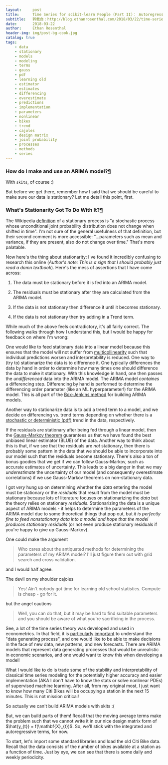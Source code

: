 ```yaml
---
layout:     post
title:      Time Series for scikit-learn People (Part II)： Autoregressive Forecasting Pipelines
subtitle:   转载自：http://blog.ethanrosenthal.com/2018/03/22/time-series-for-scikit-learn-people-part2/
date:       2018-03-22
author:     Ethan Rosenthal
header-img: img/post-bg-cook.jpg
catalog: true
tags:
    - data
    - stationary
    - models
    - modeling
    - terms
    - gauss
    - pdf
    - learning old
    - estimator
    - estimates
    - differencing
    - overestimate
    - predictions
    - implementation
    - parameters
    - nonlinear
    - bikes
    - trend
    - cajoles
    - design matrix
    - joint probability
    - processes
    - methods
    - series
---
```


### How do I make and use an ARIMA model?[¶](http://blog.ethanrosenthal.com/2018/03/22/time-series-for-scikit-learn-people-part2#How-do-I-make-and-use-an-ARIMA-model?)

With `skits`, of course :)

But before we get there, remember how I said that we should be careful to make sure our data is stationary? Let me detail this point, first.

### What's Stationarity Got To Do With It?[¶](http://blog.ethanrosenthal.com/2018/03/22/time-series-for-scikit-learn-people-part2#What's-Stationarity-Got-To-Do-With-It?)

The Wikipedia [definition](https://en.wikipedia.org/wiki/Stationary_process) of a stationary process is "a stochastic process whose unconditional joint probability distribution does not change when shifted in time". I'm not sure of the general usefulness of that definition, but their second comment is more accessible: "...parameters such as mean and variance, if they are present, also do not change over time." That's more palatable.

Now here's the thing about stationarity: I've found it incredibly confusing to research this online (*Author's note: This is a sign that I should probably just read a damn textbook*). Here's the mess of assertions that I have come across:

1. The data must be stationary before it is fed into an ARIMA model.

1. The residuals must be stationary after they are calculated from the ARIMA model.

1. If the data is not stationary then difference it until it becomes stationary.

1. If the data is not stationary then try adding in a Trend term.


While much of the above feels contradictory, it's all fairly correct. The following walks through how I understand this, but I would be happy for feedback on where I'm wrong:

One would like to feed stationary data into a linear model because this ensures that the model will not suffer from [multicollinearity](https://en.wikipedia.org/wiki/Multicollinearity) such that individual predictions worsen and interpretability is reduced. One way to (try to) stationarize the data is to difference it. One typically differences the data by hand in order to determine how many times one should difference the data to make it stationary. With this knowledge in hand, one then passes the *undifferenced* data into the ARIMA model. The ARIMA model *containes* a differencing step. Differencing by hand is performed to determine the differencing order paramater (like an ML hyperparameter!) for the ARIMA model. This is all part of the [Box-Jenkins method](https://en.wikipedia.org/wiki/Box%E2%80%93Jenkins_method) for building ARIMA models.

Another way to stationarize data is to add a trend term to a model, and we decide on differencing vs. trend terms depending on whether there is a [stochastic or deterministic (pdf)](http://hedibert.org/wp-content/uploads/2015/04/DT-or-ST.pdf) trend in the data, respectively.

If the residuals are stationary after being fed through a linear model, then the [Gauss-Markov theorem](https://en.wikipedia.org/wiki/Gauss%E2%80%93Markov_theorem) guarantees us that we have found the best unbiased linear estimator (BLUE) of the data. Another way to think about this is that, if we see that the residuals are *not* stationary, then there is probably some pattern in the data that we should be able to incorporate into our model such that the residuals become stationary. There's also a ton of bonus goodies that we get if we can follow Gauss-Markov, such as accurate estimates of uncertainty. This leads to a big danger in that we may *underestimate* the uncertainty of our model (and consequently overestimate correlations) if we use Gauss-Markov theorems on non-stationary data.

I got *very* hung up on determining whether the *data* entering the model must be stationary or the *residuals* that result from the model must be stationary because lots of literature focuses on stationarizing the *data* but the theory relies on stationary *residuals*. Stationarizing the data is a unique aspect of ARIMA models - it helps to determine the parameters of the ARIMA model due to some theoretical things that pop out, but *it is perfectly fine to feed nonstationary data into a model and hope that the model produces stationary residuals* (or not even produce stationary residuals if you're happy to give up Gauss-Markov).

One could make the argument

> Who cares about the antiquated methods for determining the parameters of my ARIMA model? I'll just figure them out with grid search and cross validation.


and I would half agree.

The devil on my shoulder cajoles

> Yes! Ain't nobody got time for learning old school statistics. Compute is cheap - go for it.


but the angel cautions

> Well, you can do that, but it may be hard to find suitable parameters and you should be aware of what you're sacrificing in the process.


See, a lot of the time series theory was developed and used in econometrics. In that field, it is [particularly](http://www.nytimes.com/2008/09/15/business/15lehman.html) [important](http://www.nytimes.com/2010/10/02/business/02flash.html) to understand the "data generating process", and one would like to be able to make decisions in the face of new data, new patterns, and new forecasts. There are ARIMA models that represent data generating processes that would be unrealistic in economic scenarios, and one would want to know this when developing a model!

What I would like to do is trade some of the stability and interpretability of classical time series modeling for the potentially higher accuracy and easier implementation (AKA I don't have to know the stats or solve nonlinear PDEs) of supervised machine learning. After all, from my original most, I just want to know how many Citi Bikes will be occupying a station in the next 15 minutes. This is not mission critical!

So actually we can't build ARIMA models with skits :(

But, we can build parts of them! Recall that the moving average terms make the problem such that we cannot write it in our nice design matrix form of $\hat{y_{t}} = f(\mathbf{X}_{t})$. So, we'll stick with the integrated and autoregressive terms, for now.

To start, let's import some standard libraries and load the old Citi Bike data. Recall that the data consists of the number of bikes available at a station as a function of time. Just by eye, we can see that there is some daily and weekly periodicity.
